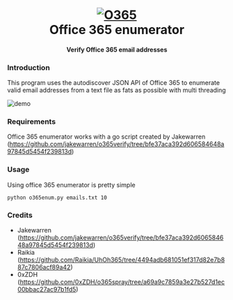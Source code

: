 <h1 align="center">
  <br>
  <a href="https://github.com/SmoZy92/Office365-verify"><img src="https://i.imgur.com/lBMyNrN.png" alt="O365"></a>
  <br>
  Office 365 enumerator
  <br>
</h1>

<h4 align="center">Verify Office 365 email addresses</h4>


### Introduction
This program uses the autodiscover JSON API of Office 365 to enumerate valid email addresses from a text file as fats as possible with multi threading

![demo](https://i.imgur.com/sVjnHrC.png)

### Requirements
Office 365 enumerator works with a go script created by Jakewarren (https://github.com/jakewarren/o365verify/tree/bfe37aca392d606584648a97845d5454f239813d)


### Usage
Using office 365 enumerator is pretty simple

`python o365enum.py emails.txt 10`


### Credits
- Jakewarren (https://github.com/jakewarren/o365verify/tree/bfe37aca392d606584648a97845d5454f239813d)
- Raikia (https://github.com/Raikia/UhOh365/tree/4494adb681051ef317d82e7b887c7806acf89a42)
- 0xZDH (https://github.com/0xZDH/o365spray/tree/a69a9c7859a3e27b527d1ec00bbac27ac97b1fd5)

